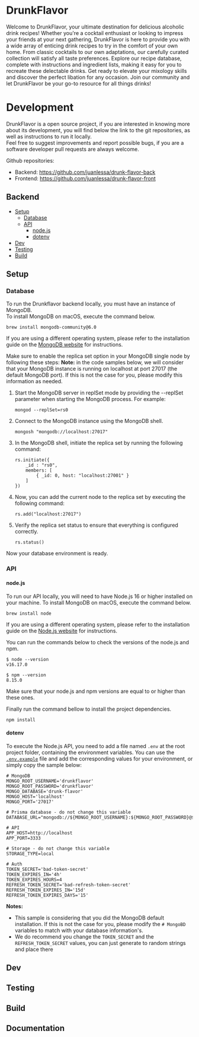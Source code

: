 # DrunkFlavor

Welcome to DrunkFlavor, your ultimate destination for delicious alcoholic drink recipes! Whether you're a cocktail enthusiast or looking to impress your friends at your next gathering, DrunkFlavor is here to provide you with a wide array of enticing drink recipes to try in the comfort of your own home. From classic cocktails to our own adaptations, our carefully curated collection will satisfy all taste preferences. Explore our recipe database, complete with  instructions and ingredient lists, making it easy for you to recreate these delectable drinks. Get ready to elevate your mixology skills and discover the perfect libation for any occasion. Join our community and let DrunkFlavor be your go-to resource for all things drinks!

# Development

DrunkFlavor is a open source project, if you are interested in knowing more about its development, you will find below the link to the git repositories, as well as instructions to run it locally.  
Feel free to suggest improvements and report possible bugs, if you are a software developer pull requests are always welcome.  

 Github repositories:

* Backend: <https://github.com/juanlessa/drunk-flavor-back>
* Frontend: <https://github.com/juanlessa/drunk-flavor-front>

## Backend

- [Setup](#setup)
  - [Database](#database)
  - [API](#api)
    - [node.js](#nodejs)
    - [dotenv](#dotenv)
- [Dev](#dev)
- [Testing](#dev)
- [Build](#build)


## Setup

### Database

To run the Drunkflavor backend locally, you must have an instance of MongoDB.  
To install MongoDB on macOS, execute the command below.

```shell
brew install mongodb-community@6.0 
```

If you are using a different operating system, please refer to the installation guide on the [MongoDB website](https://www.mongodb.com) for instructions.

Make sure to enable the replica set option in your MongoDB single node by following these steps:
**Note:** in the code samples below, we will consider that your MongoDB instance is running on localhost at port 27017 (the default MongoDB port). If this is not the case for you, please modify this information as needed.

1. Start the MongoDB server in replSet mode by providing the --replSet parameter when starting the MongoDB process. For example:

    ```shell
    mongod --replSet=rs0
    ```

2. Connect to the MongoDB instance using the MongoDB shell.

    ```shell
    mongosh "mongodb://localhost:27017"
    ```

3. In the MongoDB shell, initiate the replica set by running the following command:

    ```shell
    rs.initiate({
        _id : "rs0",
        members: [ 
            { _id: 0, host: "localhost:27001" } 
        ] 
    })
    ```

4. Now, you can add the current node to the replica set by executing the following command:

    ```shell
    rs.add("localhost:27017")
    ```

5. Verify the replica set status to ensure that everything is configured correctly.

     ```shell
    rs.status()
    ```

Now your database environment is ready.

### API

#### node.js

To run our API locally, you will need to have Node.js 16 or higher installed on your machine.
To install MongoDB on macOS, execute the command below.

```shell
brew install node
```

If you are using a different operating system, please refer to the installation guide on the [Node.js website](https://nodejs.org) for instructions.

You can run the commands below to check the versions of the node.js and npm.

```shell
$ node --version                     
v16.17.0

$ npm --version    
8.15.0
```

 Make sure that your node.js and npm versions are equal to or higher than these ones.

Finally run the command bellow to install the project dependencies.

```shell
npm install
````

#### dotenv

To execute the Node.js API, you need to add a file named ```.env``` at the root project folder, containing the environment variables.
You can use the [```.env.example```](https://github.com/juanlessa/drunk-flavor-back/blob/master/.env.example) file and add the corresponding values for your environment, or simply copy the sample below:

```dotenv
# MongoDB
MONGO_ROOT_USERNAME='drunkflavor'
MONGO_ROOT_PASSWORD='drunkflavor'
MONGO_DATABASE='drunk-flavor'
MONGO_HOST='localhost'
MONGO_PORT='27017'

# Prisma database - do not change this variable
DATABASE_URL="mongodb://${MONGO_ROOT_USERNAME}:${MONGO_ROOT_PASSWORD}@${MONGO_HOST}:${MONGO_PORT}/${MONGO_DATABASE}"

# API
APP_HOST=http://localhost
APP_PORT=3333

# Storage - do not change this variable
STORAGE_TYPE=local

# Auth
TOKEN_SECRET='bad-token-secret'
TOKEN_EXPIRES_IN='4h'
TOKEN_EXPIRES_HOURS=4
REFRESH_TOKEN_SECRET='bad-refresh-token-secret'
REFRESH_TOKEN_EXPIRES_IN='15d'
REFRESH_TOKEN_EXPIRES_DAYS='15'
```

**Notes:**

* This sample is considering that you did the MongoDB default installation. If this is not the case for you, please modify the ```# MongoBD``` variables to match with your database information's.
* We do recommend you change the ```TOKEN_SECRET``` and the ```REFRESH_TOKEN_SECRET``` values, you can just generate to random strings and place there

## Dev

## Testing

## Build

## Documentation
